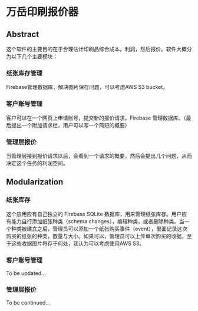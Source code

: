 # 万岳印刷报价器

## Abstract

这个软件的主要目的在于合理估计印刷品综合成本，利润，然后报价。软件大概分为以下几个主要模块：

### 纸张库存管理

Firebase管理数据库，解决图片保存问题，可以考虑AWS S3 bucket。

### 客户账号管理

客户可以在一个网页上申请账号，提交新的报价请求。Firebase 管理数据库。（最后提出一个附加请求栏，用户可以写一个简短的概要）

### 管理层报价

当管理层接到报价请求以后，会看到一个请求的概要，然后会提出几个问题，从而决定这个任务的利润空间。

## Modularization

### 纸张库存

这个应用应有自己独立的 Firebase SQLite 数据库，用来管理纸张库存。用户应有能力自行添加纸张种类（schema changes），编辑种类，或者删除种类。当一个种类被建立之后，管理员可以添加一个纸张购买事件（event），里面记录这次购买的纸张的种类，数量与大小。如果可以，管理员可以上传单次购买的收据。至于这些收据图片将存于何处，我认为可以考虑使用AWS S3。

### 客户账号管理

To be updated...

### 管理层报价

To be continued...
